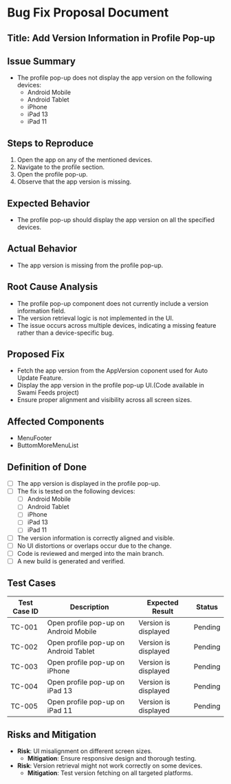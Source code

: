 # Bug Fix Proposal Document

## Title: Add Version Information in Profile Pop-up

## Issue Summary
- The profile pop-up does not display the app version on the following devices:
  - Android Mobile
  - Android Tablet
  - iPhone
  - iPad 13
  - iPad 11

## Steps to Reproduce
1. Open the app on any of the mentioned devices.
2. Navigate to the profile section.
3. Open the profile pop-up.
4. Observe that the app version is missing.

## Expected Behavior
- The profile pop-up should display the app version on all the specified devices.

## Actual Behavior
- The app version is missing from the profile pop-up.

## Root Cause Analysis
- The profile pop-up component does not currently include a version information field.
- The version retrieval logic is not implemented in the UI.
- The issue occurs across multiple devices, indicating a missing feature rather than a device-specific bug.

## Proposed Fix
- Fetch the app version from the AppVersion coponent used for Auto Update Feature.
- Display the app version in the profile pop-up UI.(Code available in Swami Feeds project)
- Ensure proper alignment and visibility across all screen sizes.

## Affected Components
- MenuFooter    
- ButtomMoreMenuList

## Definition of Done
- [ ] The app version is displayed in the profile pop-up.
- [ ] The fix is tested on the following devices:
  - [ ] Android Mobile
  - [ ] Android Tablet
  - [ ] iPhone
  - [ ] iPad 13
  - [ ] iPad 11
- [ ] The version information is correctly aligned and visible.
- [ ] No UI distortions or overlaps occur due to the change.
- [ ] Code is reviewed and merged into the main branch.
- [ ] A new build is generated and verified.

## Test Cases
| Test Case ID | Description | Expected Result | Status |
|-------------|-------------|----------------|--------|
| TC-001 | Open profile pop-up on Android Mobile | Version is displayed | Pending |
| TC-002 | Open profile pop-up on Android Tablet | Version is displayed | Pending |
| TC-003 | Open profile pop-up on iPhone | Version is displayed | Pending |
| TC-004 | Open profile pop-up on iPad 13 | Version is displayed | Pending |
| TC-005 | Open profile pop-up on iPad 11 | Version is displayed | Pending |

## Risks and Mitigation
- **Risk**: UI misalignment on different screen sizes.
  - **Mitigation**: Ensure responsive design and thorough testing.
- **Risk**: Version retrieval might not work correctly on some devices.
  - **Mitigation**: Test version fetching on all targeted platforms.

